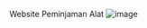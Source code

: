 Website Peminjaman Alat
![image](https://github.com/user-attachments/assets/afc02ad2-cc10-4c8d-9a5f-50fada99ce0f)
